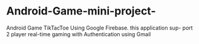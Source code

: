 # Android-Game-mini-project-
Android Game TikTacToe Using Google Firebase. this application sup- port 2 player real-time gaming with Authentication using Gmail
